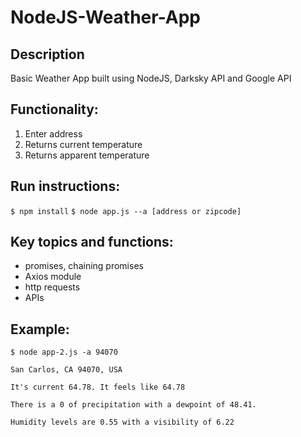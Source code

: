 # NodeJS-Weather-App

## Description ##

Basic Weather App built using NodeJS, Darksky API and Google API

## Functionality: ##

 1. Enter address 
 2. Returns current temperature
 3. Returns apparent temperature

## Run instructions: ##

` $ npm install `
` $ node app.js --a [address or zipcode] `

## Key topics and functions: ##
* promises, chaining promises
* Axios module
* http requests
* APIs

## Example: ##

`$ node app-2.js -a 94070`

`San Carlos, CA 94070, USA`

`It's current 64.78. It feels like 64.78`

`There is a 0 of precipitation with a dewpoint of 48.41.`

`Humidity levels are 0.55 with a visibility of 6.22 `
